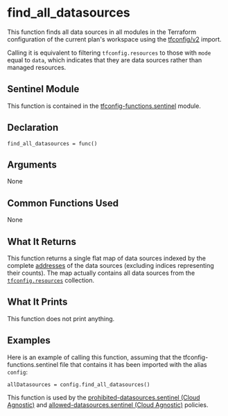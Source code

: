 # find_all_datasources
This function finds all data sources in all modules in the Terraform configuration of the current plan's workspace using the [tfconfig/v2](https://www.terraform.io/docs/cloud/sentinel/import/tfconfig-v2.html) import.

Calling it is equivalent to filtering `tfconfig.resources` to those with `mode` equal to `data`, which indicates that they are data sources rather than managed resources.

## Sentinel Module
This function is contained in the [tfconfig-functions.sentinel](../../tfconfig-functions.sentinel) module.

## Declaration
`find_all_datasources = func()`

## Arguments
None

## Common Functions Used
None

## What It Returns
This function returns a single flat map of data sources indexed by the complete [addresses](https://www.terraform.io/docs/internals/resource-addressing.html) of the data sources (excluding indices representing their counts). The map actually contains all data sources from the [`tfconfig.resources`](https://www.terraform.io/docs/cloud/sentinel/import/tfconfig-v2.html#the-resources-collection) collection.

## What It Prints
This function does not print anything.

## Examples
Here is an example of calling this function, assuming that the tfconfig-functions.sentinel file that contains it has been imported with the alias `config`:
```
allDatasources = config.find_all_datasources()
```

This function is used by the [prohibited-datasources.sentinel (Cloud Agnostic)](../../../cloud-agnostic/prohibited-datasources.sentinel) and [allowed-datasources.sentinel (Cloud Agnostic)](../../../cloud-agnostic/allowed-datasources.sentinel) policies.

